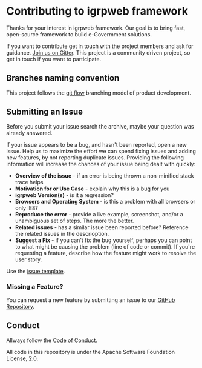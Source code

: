# Contributing to igrpweb framework

Thanks for your interest in igrpweb framework. Our goal is to bring fast, open-source framework to build e-Govermment solutions.

If you want to contribute get in touch with the project members and ask for guidance. [Join us on Gitter](https://gitter.im/igrpweb/template?utm_source=badge&utm_medium=badge&utm_campaign=pr-badge).
This project is a community driven project, so get in touch if you want to participate.

## Branches naming convention

This project follows the [git flow](http://nvie.com/posts/a-successful-git-branching-model/) branching model of product development.

## Submitting an Issue
Before you submit your issue search the archive, maybe your question was already answered.

If your issue appears to be a bug, and hasn't been reported, open a new issue.
Help us to maximize the effort we can spend fixing issues and adding new
features, by not reporting duplicate issues.  Providing the following information will increase the
chances of your issue being dealt with quickly:

* **Overview of the issue** - if an error is being thrown a non-minified stack trace helps
* **Motivation for or Use Case** - explain why this is a bug for you
* **igrpweb Version(s)** - is it a regression?
* **Browsers and Operating System** - is this a problem with all browsers or only IE8?
* **Reproduce the error** - provide a live example, screenshot, and/or a unambiguous set of steps. The more the better.
* **Related issues** - has a similar issue been reported before?  Reference the related issues in the descrioption.
* **Suggest a Fix** - if you can't fix the bug yourself, perhaps you can point to what might be
  causing the problem (line of code or commit).  If you're requesting a feature, describe how the feature might work to resolve the user story.
  
Use the [issue template](https://github.com/NOSiCode-CV/IGRP-Java-Template-Eclipse/blob/feature-2020080201/issue_template.md).

### <a name="feature"></a> Missing a Feature?

You can request a new feature by submitting an issue to our [GitHub Repository](https://github.com/NOSiCode-CV/IGRP-Java-Template-Eclipse/issues).

## Conduct

Allways follow the [Code of Conduct](https://github.com/NOSiCode-CV/IGRP-Java-Template-Eclipse/blob/master/CODE_OF_CONDUCT.md).

All code in this repository is under the Apache Software Foundation License, 2.0.
